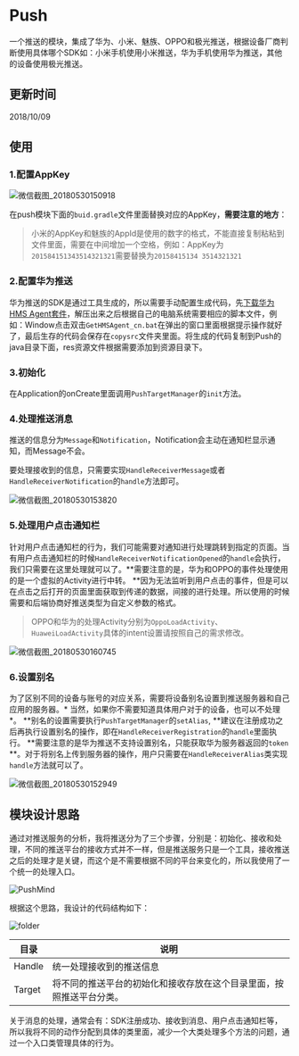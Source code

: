 # Push

一个推送的模块，集成了华为、小米、魅族、OPPO和极光推送，根据设备厂商判断使用具体哪个SDK如：小米手机使用小米推送，华为手机使用华为推送，其他的设备使用极光推送。

## 更新时间

2018/10/09

## 使用

### 1.配置AppKey

![微信截图_20180530150918](img/微信截图_20181009150639.png)

在push模块下面的`buid.gradle`文件里面替换对应的AppKey，**需要注意的地方**：

> 小米的AppKey和魅族的AppId是使用的数字的格式，不能直接复制粘粘到文件里面，需要在中间增加一个空格，例如：AppKey为`201584151343514321321`需要替换为`20158415134 3514321321`

### 2.配置华为推送

华为推送的SDK是通过工具生成的，所以需要手动配置生成代码，先[下载华为HMS Agent套件](https://obs.cn-north-2.myhwclouds.com/hms-ds-wf/sdk/HMSAgent_2.6.1.302.zip)，解压出来之后根据自己的电脑系统需要相应的脚本文件，例如：Window点击双击`GetHMSAgent_cn.bat`在弹出的窗口里面根据提示操作就好了，最后生存的代码会保存在`copysrc`文件夹里面。将生成的代码复制到Push的java目录下面，res资源文件根据需要添加到资源目录下。

### 3.初始化

在Application的onCreate里面调用`PushTargetManager`的`init`方法。

### 4.处理推送消息

推送的信息分为`Message`和`Notification`，Notification会主动在通知栏显示通知，而Message不会。

要处理接收到的信息，只需要实现`HandleReceiverMessage`或者`HandleReceiverNotification`的`handle`方法即可。

![微信截图_20180530153820](img/微信截图_20180531110846.png)

### 5.处理用户点击通知栏

针对用户点击通知栏的行为，我们可能需要对通知进行处理跳转到指定的页面。当有用户点击通知栏的时候`HandleReceiverNotificationOpened`的`handle`会执行，我们只需要在这里处理就可以了。**需要注意的是，华为和OPPO的事件处理使用的是一个虚拟的Activity进行中转。 **因为无法监听到用户点击的事件，但是可以在点击之后打开的页面里面获取到传递的数据，间接的进行处理。所以使用的时候需要和后端协商好推送类型为自定义参数的格式。

> OPPO和华为的处理Activity分别为`OppoLoadActivity`、`HuaweiLoadActivity`具体的intent设置请按照自己的需求修改。

![微信截图_20180530160745](img/微信截图_20180531111009.png)

### 6.设置别名

为了区别不同的设备与账号的对应关系，需要将设备别名设置到推送服务器和自己应用的服务器。* 当然，如果你不需要知道具体用户对于的设备，也可以不处理 *。 **别名的设置需要执行`PushTargetManager`的`setAlias`, **建议在注册成功之后再执行设置别名的操作，即在`HandleReceiverRegistration`的`handle`里面执行。 **需要注意的是华为推送不支持设置别名，只能获取华为服务器返回的`token` **。对于将别名上传到服务器的操作，用户只需要在`HandleReceiverAlias`类实现`handle`方法就可以了。

![微信截图_20180530152949](img/微信截图_20180531111115.png)

## 模块设计思路

通过对推送服务的分析，我将推送分为了三个步骤，分别是：初始化、接收和处理，不同的推送平台的接收方式并不一样，但是推送服务只是一个工具，接收推送之后的处理才是关键，而这个是不需要根据不同的平台来变化的，所以我使用了一个统一的处理入口。

![PushMind](img/PushMind.png)

根据这个思路，我设计的代码结构如下：

![folder](img/folder.png)

| 目录     | 说明                                 |
| ------ | ---------------------------------- |
| Handle | 统一处理接收到的推送信息                       |
| Target | 将不同的推送平台的初始化和接收存放在这个目录里面，按照推送平台分类。 |

关于消息的处理，通常会有：SDK注册成功、接收到消息、用户点击通知栏等，所以我将不同的动作分配到具体的类里面，减少一个大类处理多个方法的问题，通过一个入口类管理具体的行为。

